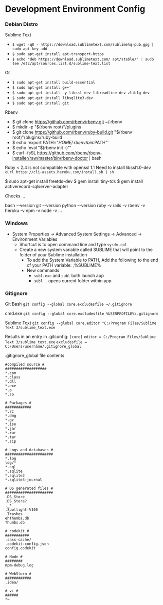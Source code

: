 # Development Environment Config

### Debian Distro
Sublime Text
* `$ wget -qO - https://download.sublimetext.com/sublimehq-pub.gpg | sudo apt-key add -`
* `$ sudo apt-get install apt-transport-https`
* `$ echo "deb https://download.sublimetext.com/ apt/stable/" | sudo tee /etc/apt/sources.list.d/sublime-text.list`

Git
* `$ sudo apt-get install build-essential`
* `$ sudo apt-get install g++'`
* `$ sudo apt-get install -y libssl-dev libreadline-dev zlib1g-dev`
* `$ sudo apt-get install libsqlite3-dev`
* `$ sudo apt-get install git`

Rbenv
* $ git clone https://github.com/rbenv/rbenv.git ~/.rbenv
* $ mkdir -p "$(rbenv root)"/plugins
* $ git clone https://github.com/rbenv/ruby-build.git "$(rbenv root)"/plugins/ruby-build
* $ echo 'export PATH="$HOME/.rbenv/bin:$PATH"'
* $ echo 'eval "$(rbenv init -)"'
* $ curl -fsSL https://github.com/rbenv/rbenv-installer/raw/master/bin/rbenv-doctor | bash

Ruby < 2.4 is not compatible with openssl 1.1
Need to install libssl1.0-dev
`curl https://cli-assets.heroku.com/install.sh | sh`

$ sudo apt-get install freetds-dev
$ gem install tiny-tds
$ gem install activerecord-sqlserver-adapter

Checks
...

bash --version
git --version
python --version
ruby -v
rails -v
rbenv -v
heroku -v
npm -v
node -v
...

### Windows
* System Properties -> Advanced System Settings -> Advanced -> Environment Variables
    * Shortcut is to open command line and type `sysdm.cpl`
    * Create a new system variable called SUBLIME that will point to the folder of your Sublime installation
        * To add the System Variable to PATH, Add the following to the end of your PATH variable: ;%SUBLIME%
        * New commands
            * `subl.exe` and `subl` both launch app
            * `subl .` opens current folder within app

### Gitignore
Git Bash
`git config --global core.excludesfile ~/.gitignore`

cmd.exe
`git config --global core.excludesfile %USERPROFILE%\.gitignore`

Sublime Text
`git config --global core.editor "C:/Program Files/Sublime Text 3/sublime_text.exe`

Results in an entry in .gitconfig:
`[core]`
`editor = C:/Program Files/Sublime Text 3/sublime_text.exe`
`excludesfile = C:/Users/username/.gitignore_global`

.gitignore_global file contents

    #compiled source #
    ###################
    *.com
    *.class
    *.dll
    *.exe
    *.o
    *.so
     
    # Packages #
    ############
    *.7z
    *.dmg
    *.gz
    *.iso
    *.jar
    *.rar
    *.tar
    *.zip
     
    # Logs and databases #
    ######################
    *.log
    log/*
    *.sql
    *.sqlite
    *.sqlite3
    *.sqlite3-journal
     
    # OS generated files #
    ######################
    .DS_Store
    .DS_Store?
    ._*
    .Spotlight-V100
    .Trashes
    ehthumbs.db
    Thumbs.db
     
    # codekit #
    ###########
    .sass-cache/
    .codekit-config.json
    config.codekit
    
    # Node #
    ########
    npm-debug.log
    
    # WebStorm #
    ############
    .idea/
    
    # vi #
    ######
    *~